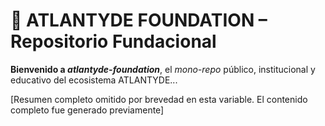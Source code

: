 # 🧠 ATLANTYDE FOUNDATION – Repositorio Fundacional

**Bienvenido a _atlantyde-foundation_**, el _mono-repo_ público, institucional y educativo del ecosistema ATLANTYDE...

[Resumen completo omitido por brevedad en esta variable. El contenido completo fue generado previamente]
